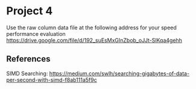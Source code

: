 # Project 4

Use the raw column data file at the following address for your speed performance evaluation
<https://drive.google.com/file/d/192_suEsMxGInZbob_oJJt-SlKqa4gehh>

## References

SIMD Searching: https://medium.com/swlh/searching-gigabytes-of-data-per-second-with-simd-f8ab111a5f9c
